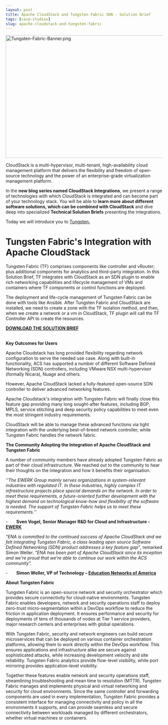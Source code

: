 ```yaml
---
layout: post
title: Apache CloudStack and Tungsten Fabric SDN - Solution Brief
tags: [case-studies]
slug: apache-cloudstack-and-tungsten-fabric
---
```

<a href="/img/imported/b2495a18-898c-44c0-bbe4-5b227bad1565"><img src="/img/imported/b2495a18-898c-44c0-bbe4-5b227bad1565" alt="Tungsten-Fabric-Banner.png" width="750" height="393" /></a>

CloudStack is a multi-hypervisor, multi-tenant, high-availability cloud management platform that delivers the flexibility and freedom of open-source technology and the power of an enterprise-grade virtualization management platform.

In the <strong>new blog series named CloudStack Integrations</strong>, we present a range of technologies with which CloudStack is integrated and can become part of your technology stack. You will be able to<strong>&nbsp;learn more about different software solutions, which can be combined with CloudStack</strong> and dive deep into specialized&nbsp;<strong>Technical Solution Briefs</strong>&nbsp;presenting the integrations.

Today we will introduce you to <a href="https://tungsten.io/">Tungsten.</a>

<h1>Tungsten Fabric's Integration with Apache CloudStack</h1>

<p>Tungsten Fabric (TF) comprises components like controller and vRouter; plus additional components for analytics and third-party integration. In this Solution Brief, TF integrates with CloudStack as an SDN plugin to enable rich networking capabilities and lifecycle management of VMs and containers where TF components or control functions are deployed.</p>
<p>The deployment and life-cycle management of Tungsten Fabric can be done with tools like Ansible. After Tungsten Fabric and CloudStack are installed, we need to create a zone with the TF isolation method, and then, when we create a network or a vm in CloudStack, TF plugin will call the TF Controller API to create the resources.</p>

<a href="/img/imported/d1ccefda-ebb0-4208-9835-57d1aed4922b"><b>DOWNLOAD THE SOLUTION BRIEF</b></a><br/><br/>

<strong>Key Outcomes for Users</strong>

<p>Apache Cloudstack has long provided flexibility regarding network configuration to serve the needed use case. Along with built-in functionality, ACS has supported a number of different Software Defined Networking (SDN) controllers, including VMware NSX multi-hypervisor (formally Nicara), Nuage and others.</p>
<p>However, Apache CloudStack lacked a fully-featured open-source SDN controller to deliver advanced networking features.&nbsp;&nbsp;</p>
<p>Apache Cloudstack's integration with Tungsten Fabric will finally close this feature gap providing many long sought-after features, including BGP, MPLS, service stitching and deep security policy capabilities to meet even the most stringent industry requirements.</p>
<p>CloudStack will be able to manage these advanced functions via tight integration with the underlying best-of-breed network controller, while Tungsten Fabric handles the network fabric.&nbsp;</p>
<p><span><strong>The Community Adopting the Integration of Apache CloudStack and Tungsten Fabric</strong></span></p>
<p>A number of community members have already adopted Tungsten Fabric as part of their cloud infrastructure. We reached out to the community to hear their thoughts on the integration and how it benefits their organisation.</p>
<p><em>&lsquo;&rsquo;The EWERK Group mainly serves organizations in system-relevant industries with regulated IT. In these industries, highly complex IT infrastructure projects place special demands on the network. In order to meet these requirements, a future-oriented further development with the highest demand on technological know-how and flexibility of the software is needed. The support of Tungsten Fabric helps us to meet these requirements.&rsquo;&rsquo;</em></p>
<p>-&nbsp;&nbsp;&nbsp;&nbsp;&nbsp;&nbsp; <strong>Sven Vogel, Senior Manager R&amp;D for Cloud and Infrastructure - </strong><a href="https://www.ewerk.com/startseite"><strong>EWERK</strong></a></p>
<p><em>"ENA is committed to the continued success of Apache CloudStack and we felt integrating Tungsten Fabric, a class leading open source Software Defined Networking (SDN) product addresses a key feature gap"</em>, remarked Simon Weller. <em>"ENA has been part of Apache CloudStack since its inception and we're proud that we're able to continue our work within the ACS community".</em></p>
<p>-&nbsp;&nbsp;&nbsp;&nbsp;&nbsp;&nbsp; <strong>Simon Weller, VP of Technology &ndash; </strong><a href="https://www.ena.com/"><strong>Education Networks of America</strong></a><strong>&nbsp;</strong></p>

<p><strong>About Tungsten Fabric</strong></p>
<p>Tungsten Fabric is an open-source network and security orchestrator which provides secure connectivity for cloud-native environments. Tungsten Fabric enables developers, network and security operations staff to deploy zero-trust micro-segmentation within a DevOps workflow to reduce the friction in application deployment. It ensures performance and security for deployments of tens of thousands of nodes at Tier 1 service providers, major research centers and enterprises with global operations.</p>
<p>With Tungsten Fabric, security and network engineers can build secure microservices that can be deployed on various container orchestration platforms, allowing them to work directly within the DevOps workflow. This ensures applications and infrastructure alike are secure against sophisticated attacks, while increasing development velocity and site reliability. Tungsten Fabric analytics provide flow-level visibility, while port mirroring provides application-level visibility.&nbsp;</p>
<p>Together these features enable network and security operations staff, streamlining troubleshooting and mean time to resolution (MTTR). Tungsten Fabric manages and implements physical and virtual networking and security for cloud environments. Since the same controller and forwarding components are used in every implementation, Tungsten Fabric provides a consistent interface for managing connectivity and policy in all the environments it supports, and can provide seamless and secure connectivity between workloads managed by different orchestrators, whether virtual machines or containers.</p>
